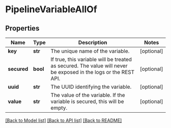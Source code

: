 # PipelineVariableAllOf

## Properties
Name | Type | Description | Notes
------------ | ------------- | ------------- | -------------
**key** | **str** | The unique name of the variable. | [optional] 
**secured** | **bool** | If true, this variable will be treated as secured. The value will never be exposed in the logs or the REST API. | [optional] 
**uuid** | **str** | The UUID identifying the variable. | [optional] 
**value** | **str** | The value of the variable. If the variable is secured, this will be empty. | [optional] 

[[Back to Model list]](../README.md#documentation-for-models) [[Back to API list]](../README.md#documentation-for-api-endpoints) [[Back to README]](../README.md)


